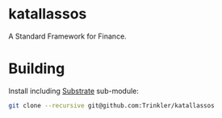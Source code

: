 # katallassos
A Standard Framework for Finance.

# Building

Install including [Substrate](https://github.com/paritytech/substrate) sub-module:

```bash
git clone --recursive git@github.com:Trinkler/katallassos
```
